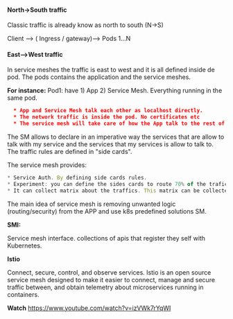 #### North->South traffic 

Classic traffic is already know as north to south (N->S) 

Client --> ( Ingress / gateway)--> Pods 1...N

#### East-->West traffic 

In service meshes the traffic is east to west and it is all defined inside de pod. The pods contains the application and the service meshes.

**For instance:**
Pod1: have 1) App 2) Service Mesh. Everything running in the same pod.
```json
  * App and Service Mesh talk each other as localhost directly. 
  * The network traffic is inside the pod. No certificates etc
  * The service mesh will take care of how the App talk to the rest of the world
``` 

The SM allows to declare in an imperative way the services that are allow to talk with my service and the services that my services is allow to talk to.   
The traffic rules are defined in "side cards".

The service mesh provides:
```js
* Service Auth. By defining side cards rules.
* Experiment: you can define the sides cards to route 70% of the trafic to S1-version1 and 30% to S1-version2 .
* It can collect matrix about the traffics. This matrix can be collected by Azure for instance.

```

The main idea of service mesh is removing unwanted logic (routing/security) from the APP and use k8s predefined solutions SM.  

**SMI:**

Service mesh interface. collections of apis that register they self with Kubernetes.  


**Istio**

Connect, secure, control, and observe services.
Istio is an open source service mesh designed to make it easier to connect, manage and secure traffic between, and obtain telemetry about microservices running in containers. 


**Watch** https://www.youtube.com/watch?v=izVWk7rYqWI
